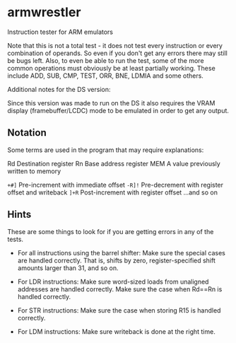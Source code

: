 # armwrestler
Instruction tester for ARM emulators


Note that this is not a total test - it does not test every instruction
or every combination of operands. So even if you don't get any errors
there may still be bugs left. Also, to even be able to run the test,
some of the more common operations must obviously be at least partially
working. These include ADD, SUB, CMP, TEST, ORR, BNE, LDMIA and some
others.

Additional notes for the DS version:

 Since this version was made to run on the DS it also requires the VRAM
 display (framebuffer/LCDC) mode to be emulated in order to get any
 output.


Notation
--------
Some terms are used in the program that may require explanations:

Rd	Destination register
Rn	Base address register
MEM	A value previously written to memory

	
`+#]`	Pre-increment with immediate offset
`-R]!`	Pre-decrement with register offset and writeback
`]+R`	Post-increment with register offset
...and so on


Hints
-----
These are some things to look for if you are getting errors in any of
the tests.

* For all instructions using the barrel shifter: Make sure the special cases
are handled correctly. That is, shifts by zero, register-specified shift
amounts larger than 31, and so on.

* For LDR instructions: Make sure word-sized loads from unaligned addresses
are handled correctly. Make sure the case when Rd==Rn is handled correctly.

* For STR instructions: Make sure the case when storing R15 is handled correctly.

* For LDM instructions: Make sure writeback is done at the right time.
